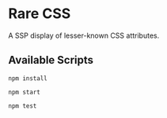 # Rare CSS

A SSP display of lesser-known CSS attributes.

## Available Scripts

`npm install`

`npm start`

`npm test`
